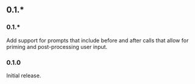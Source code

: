 ## 0.1.*


### 0.1.*
Add support for prompts that include before and after calls that allow for priming and post-processing user input.

### 0.1.0
Initial release.

